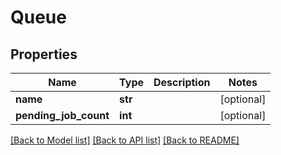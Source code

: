# Queue

## Properties
Name | Type | Description | Notes
------------ | ------------- | ------------- | -------------
**name** | **str** |  | [optional] 
**pending_job_count** | **int** |  | [optional] 

[[Back to Model list]](../README.md#documentation-for-models) [[Back to API list]](../README.md#documentation-for-api-endpoints) [[Back to README]](../README.md)


